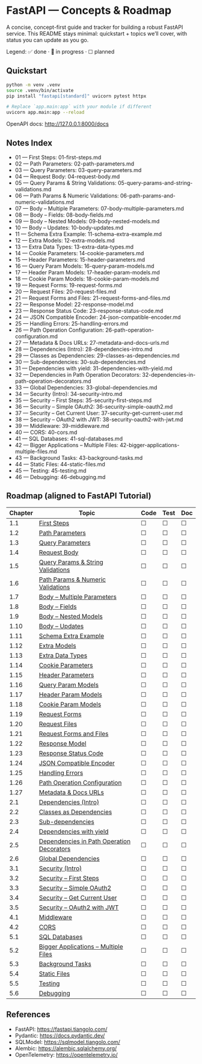 # FastAPI — Concepts & Roadmap

A concise, concept-first guide and tracker for building a robust FastAPI service. This README stays minimal: quickstart + topics we’ll cover, with status you can update as you go.

Legend: ✅ done · 🚧 in progress · ☐ planned

## Quickstart

```bash
python -m venv .venv
source .venv/bin/activate
pip install "fastapi[standard]" uvicorn pytest httpx

# Replace `app.main:app` with your module if different
uvicorn app.main:app --reload
```

OpenAPI docs: http://127.0.0.1:8000/docs

## Notes Index

- 01 — First Steps: 01-first-steps.md
- 02 — Path Parameters: 02-path-parameters.md
- 03 — Query Parameters: 03-query-parameters.md
- 04 — Request Body: 04-request-body.md
- 05 — Query Params & String Validations: 05-query-params-and-string-validations.md
- 06 — Path Params & Numeric Validations: 06-path-params-and-numeric-validations.md
- 07 — Body – Multiple Parameters: 07-body-multiple-parameters.md
- 08 — Body – Fields: 08-body-fields.md
- 09 — Body – Nested Models: 09-body-nested-models.md
- 10 — Body – Updates: 10-body-updates.md
- 11 — Schema Extra Example: 11-schema-extra-example.md
- 12 — Extra Models: 12-extra-models.md
- 13 — Extra Data Types: 13-extra-data-types.md
- 14 — Cookie Parameters: 14-cookie-parameters.md
- 15 — Header Parameters: 15-header-parameters.md
- 16 — Query Param Models: 16-query-param-models.md
- 17 — Header Param Models: 17-header-param-models.md
- 18 — Cookie Param Models: 18-cookie-param-models.md
- 19 — Request Forms: 19-request-forms.md
- 20 — Request Files: 20-request-files.md
- 21 — Request Forms and Files: 21-request-forms-and-files.md
- 22 — Response Model: 22-response-model.md
- 23 — Response Status Code: 23-response-status-code.md
- 24 — JSON Compatible Encoder: 24-json-compatible-encoder.md
- 25 — Handling Errors: 25-handling-errors.md
- 26 — Path Operation Configuration: 26-path-operation-configuration.md
- 27 — Metadata & Docs URLs: 27-metadata-and-docs-urls.md
- 28 — Dependencies (Intro): 28-dependencies-intro.md
- 29 — Classes as Dependencies: 29-classes-as-dependencies.md
- 30 — Sub-dependencies: 30-sub-dependencies.md
- 31 — Dependencies with yield: 31-dependencies-with-yield.md
- 32 — Dependencies in Path Operation Decorators: 32-dependencies-in-path-operation-decorators.md
- 33 — Global Dependencies: 33-global-dependencies.md
- 34 — Security (Intro): 34-security-intro.md
- 35 — Security – First Steps: 35-security-first-steps.md
- 36 — Security – Simple OAuth2: 36-security-simple-oauth2.md
- 37 — Security – Get Current User: 37-security-get-current-user.md
- 38 — Security – OAuth2 with JWT: 38-security-oauth2-with-jwt.md
- 39 — Middleware: 39-middleware.md
- 40 — CORS: 40-cors.md
- 41 — SQL Databases: 41-sql-databases.md
- 42 — Bigger Applications – Multiple Files: 42-bigger-applications-multiple-files.md
- 43 — Background Tasks: 43-background-tasks.md
- 44 — Static Files: 44-static-files.md
- 45 — Testing: 45-testing.md
- 46 — Debugging: 46-debugging.md

## Roadmap (aligned to FastAPI Tutorial)

| Chapter | Topic | Code | Test | Doc |
|---|---|---|---|---|
| 1.1 | [First Steps](01-first-steps.md) | ☐ | ☐ | ☐ |
| 1.2 | [Path Parameters](02-path-parameters.md) | ☐ | ☐ | ☐ |
| 1.3 | [Query Parameters](03-query-parameters.md) | ☐ | ☐ | ☐ |
| 1.4 | [Request Body](04-request-body.md) | ☐ | ☐ | ☐ |
| 1.5 | [Query Params & String Validations](05-query-params-and-string-validations.md) | ☐ | ☐ | ☐ |
| 1.6 | [Path Params & Numeric Validations](06-path-params-and-numeric-validations.md) | ☐ | ☐ | ☐ |
| 1.7 | [Body – Multiple Parameters](07-body-multiple-parameters.md) | ☐ | ☐ | ☐ |
| 1.8 | [Body – Fields](08-body-fields.md) | ☐ | ☐ | ☐ |
| 1.9 | [Body – Nested Models](09-body-nested-models.md) | ☐ | ☐ | ☐ |
| 1.10 | [Body – Updates](10-body-updates.md) | ☐ | ☐ | ☐ |
| 1.11 | [Schema Extra Example](11-schema-extra-example.md) | ☐ | ☐ | ☐ |
| 1.12 | [Extra Models](12-extra-models.md) | ☐ | ☐ | ☐ |
| 1.13 | [Extra Data Types](13-extra-data-types.md) | ☐ | ☐ | ☐ |
| 1.14 | [Cookie Parameters](14-cookie-parameters.md) | ☐ | ☐ | ☐ |
| 1.15 | [Header Parameters](15-header-parameters.md) | ☐ | ☐ | ☐ |
| 1.16 | [Query Param Models](16-query-param-models.md) | ☐ | ☐ | ☐ |
| 1.17 | [Header Param Models](17-header-param-models.md) | ☐ | ☐ | ☐ |
| 1.18 | [Cookie Param Models](18-cookie-param-models.md) | ☐ | ☐ | ☐ |
| 1.19 | [Request Forms](19-request-forms.md) | ☐ | ☐ | ☐ |
| 1.20 | [Request Files](20-request-files.md) | ☐ | ☐ | ☐ |
| 1.21 | [Request Forms and Files](21-request-forms-and-files.md) | ☐ | ☐ | ☐ |
| 1.22 | [Response Model](22-response-model.md) | ☐ | ☐ | ☐ |
| 1.23 | [Response Status Code](23-response-status-code.md) | ☐ | ☐ | ☐ |
| 1.24 | [JSON Compatible Encoder](24-json-compatible-encoder.md) | ☐ | ☐ | ☐ |
| 1.25 | [Handling Errors](25-handling-errors.md) | ☐ | ☐ | ☐ |
| 1.26 | [Path Operation Configuration](26-path-operation-configuration.md) | ☐ | ☐ | ☐ |
| 1.27 | [Metadata & Docs URLs](27-metadata-and-docs-urls.md) | ☐ | ☐ | ☐ |
| 2.1 | [Dependencies (Intro)](28-dependencies-intro.md) | ☐ | ☐ | ☐ |
| 2.2 | [Classes as Dependencies](29-classes-as-dependencies.md) | ☐ | ☐ | ☐ |
| 2.3 | [Sub-dependencies](30-sub-dependencies.md) | ☐ | ☐ | ☐ |
| 2.4 | [Dependencies with yield](31-dependencies-with-yield.md) | ☐ | ☐ | ☐ |
| 2.5 | [Dependencies in Path Operation Decorators](32-dependencies-in-path-operation-decorators.md) | ☐ | ☐ | ☐ |
| 2.6 | [Global Dependencies](33-global-dependencies.md) | ☐ | ☐ | ☐ |
| 3.1 | [Security (Intro)](34-security-intro.md) | ☐ | ☐ | ☐ |
| 3.2 | [Security – First Steps](35-security-first-steps.md) | ☐ | ☐ | ☐ |
| 3.3 | [Security – Simple OAuth2](36-security-simple-oauth2.md) | ☐ | ☐ | ☐ |
| 3.4 | [Security – Get Current User](37-security-get-current-user.md) | ☐ | ☐ | ☐ |
| 3.5 | [Security – OAuth2 with JWT](38-security-oauth2-with-jwt.md) | ☐ | ☐ | ☐ |
| 4.1 | [Middleware](39-middleware.md) | ☐ | ☐ | ☐ |
| 4.2 | [CORS](40-cors.md) | ☐ | ☐ | ☐ |
| 5.1 | [SQL Databases](41-sql-databases.md) | ☐ | ☐ | ☐ |
| 5.2 | [Bigger Applications – Multiple Files](42-bigger-applications-multiple-files.md) | ☐ | ☐ | ☐ |
| 5.3 | [Background Tasks](43-background-tasks.md) | ☐ | ☐ | ☐ |
| 5.4 | [Static Files](44-static-files.md) | ☐ | ☐ | ☐ |
| 5.5 | [Testing](45-testing.md) | ☐ | ☐ | ☐ |
| 5.6 | [Debugging](46-debugging.md) | ☐ | ☐ | ☐ |

## References

- FastAPI: https://fastapi.tiangolo.com/
- Pydantic: https://docs.pydantic.dev/
- SQLModel: https://sqlmodel.tiangolo.com/
- Alembic: https://alembic.sqlalchemy.org/
- OpenTelemetry: https://opentelemetry.io/
